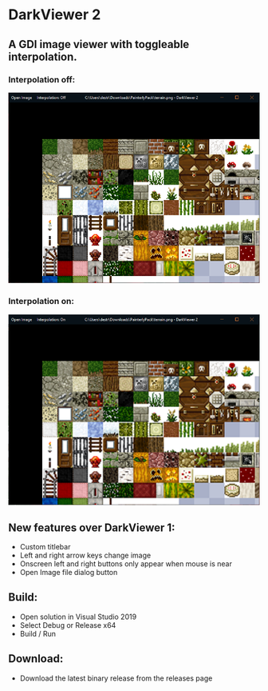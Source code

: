 # DarkViewer 2

## A GDI image viewer with toggleable interpolation.
### Interpolation off:
![interpOff.png](interpOff.png)
### Interpolation on:
![interpOn.png](interpOn.png)

## New features over DarkViewer 1:
- Custom titlebar
- Left and right arrow keys change image
- Onscreen left and right buttons only appear when mouse is near
- Open Image file dialog button

## Build:
- Open solution in Visual Studio 2019
- Select Debug or Release x64
- Build / Run

## Download:
- Download the latest binary release from the releases page